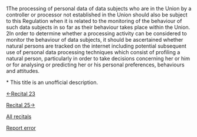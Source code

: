 
1The processing of personal data of data subjects who are in the Union by a controller or processor not established in the Union should also be subject to this Regulation when it is related to the monitoring of the behaviour of such data subjects in so far as their behaviour takes place within the Union. 2In order to determine whether a processing activity can be considered to monitor the behaviour of data subjects, it should be ascertained whether natural persons are tracked on the internet including potential subsequent use of personal data processing techniques which consist of profiling a natural person, particularly in order to take decisions concerning her or him or for analysing or predicting her or his personal preferences, behaviours and attitudes.


\* This title is an unofficial description.




[←Recital 23](https://gdpr-info.eu/recitals/no-23/ "23 - Applicable to Controllers/Processors Not Established in the Union if Data Subjects Within the Union are Targeted")


[Recital 25→](https://gdpr-info.eu/recitals/no-25/ "25 - Applicable to Controllers Due to International Law")


[All recitals](https://gdpr-info.eu/recitals/)

[Report error](https://gdpr-info.eu/gf/?TB_iframe=true&height=306 "Your message")

